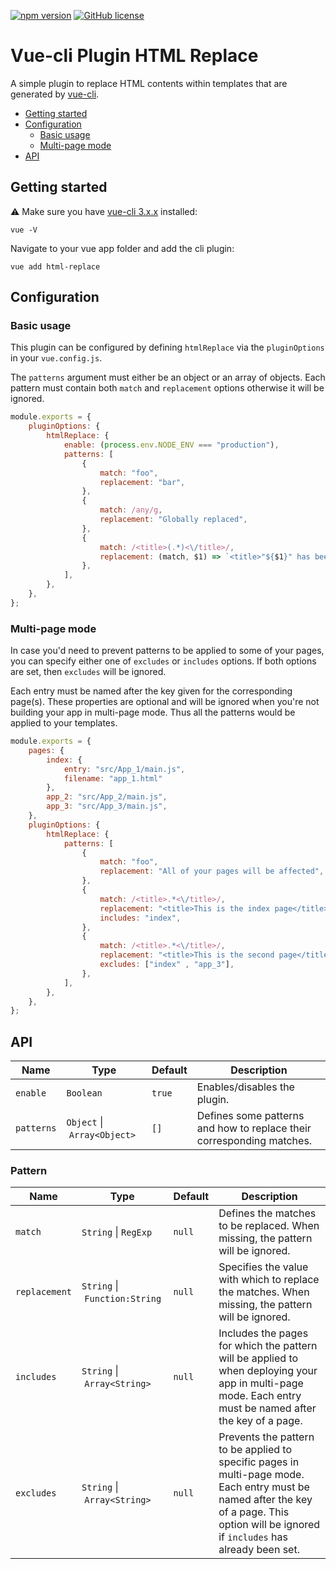 [![npm version](https://badge.fury.io/js/vue-cli-plugin-html-replace.svg)](https://www.npmjs.com/package/vue-cli-plugin-html-replace)
[![GitHub license](https://img.shields.io/github/license/tpavard/vue-cli-plugin-html-replace.svg)](https://github.com/tpavard/vue-cli-plugin-html-replace/blob/master/LICENSE)

# Vue-cli Plugin HTML Replace

A simple plugin to replace HTML contents within templates that are generated by [vue-cli](https://github.com/vuejs/vue-cli).

- [Getting started](#getting-started)
- [Configuration](#configuration)
    - [Basic usage](#basic-usage)
    - [Multi-page mode](#multi-page-mode)
- [API](#api)

## Getting started

:warning: Make sure you have [vue-cli 3.x.x](https://github.com/vuejs/vue-cli) installed:

```
vue -V
```

Navigate to your vue app folder and add the cli plugin:

```
vue add html-replace
```
## Configuration

### Basic usage

This plugin can be configured by defining `htmlReplace` via the `pluginOptions` in your `vue.config.js`.

The `patterns` argument must either be an object or an array of objects. Each pattern must contain both `match` and `replacement` options otherwise it will be ignored.

```javascript
module.exports = {
    pluginOptions: {
        htmlReplace: {
            enable: (process.env.NODE_ENV === "production"),
            patterns: [
                {
                    match: "foo",
                    replacement: "bar",
                },
                {
                    match: /any/g,
                    replacement: "Globally replaced",
                },
                {
                    match: /<title>(.*)<\/title>/,
                    replacement: (match, $1) => `<title>"${$1}" has been replaced.</title>`,
                },
            ],
        },
    },
};
```

### Multi-page mode

In case you'd need to prevent patterns to be applied to some of your pages, you can specify either one of `excludes` or `includes` options. If both options are set, then `excludes` will be ignored.

Each entry must be named after the key given for the corresponding page(s). These properties are optional and will be ignored when you're not building your app in multi-page mode. Thus all the patterns would be applied to your templates.

```javascript
module.exports = {
    pages: {
        index: {
            entry: "src/App_1/main.js",
            filename: "app_1.html"
        },
        app_2: "src/App_2/main.js",
        app_3: "src/App_3/main.js",
    },
    pluginOptions: {
        htmlReplace: {
            patterns: [
                {
                    match: "foo",
                    replacement: "All of your pages will be affected",
                },
                {
                    match: /<title>.*<\/title>/,
                    replacement: "<title>This is the index page</title>",
                    includes: "index",
                },
                {
                    match: /<title>.*<\/title>/,
                    replacement: "<title>This is the second page</title>",
                    excludes: ["index" , "app_3"],
                },
            ],
        },
    },
};
```

## API

| Name | Type | Default | Description |
| --- | --- | --- | --- |
| `enable` | `Boolean` | `true` | Enables/disables the plugin. |
| `patterns` | `Object`&nbsp;\|&nbsp;`Array<Object>` | `[]` | Defines some patterns and how to replace their corresponding matches. |

### Pattern

| Name | Type | Default | Description |
| --- | --- | --- | --- |
| `match` | `String`&nbsp;\|&nbsp;`RegExp` | `null` | Defines the matches to be replaced. When missing, the pattern will be ignored. |
| `replacement` | `String`&nbsp;\|&nbsp;`Function:String` | `null` | Specifies the value with which to replace the matches. When missing, the pattern will be ignored. |
| `includes` | `String`&nbsp;\|&nbsp;`Array<String>` | `null` | Includes the pages for which the pattern will be applied to when deploying your app in multi-page mode. Each entry must be named after the key of a page. |
| `excludes` | `String`&nbsp;\|&nbsp;`Array<String>` | `null` | Prevents the pattern to be applied to specific pages in multi-page mode. Each entry must be named after the key of a page. This option will be ignored if `includes` has already been set. |
